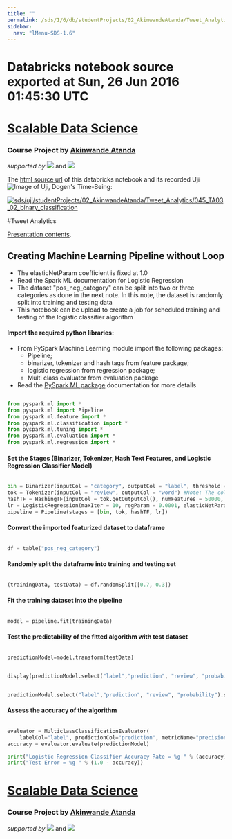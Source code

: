 ```yaml
---
title: ""
permalink: /sds/1/6/db/studentProjects/02_AkinwandeAtanda/Tweet_Analytics/045_TA03_02_binary_classification/
sidebar:
  nav: "lMenu-SDS-1.6"
---
```


# Databricks notebook source exported at Sun, 26 Jun 2016 01:45:30 UTC


# [Scalable Data Science](http://www.math.canterbury.ac.nz/~r.sainudiin/courses/ScalableDataScience/)


### Course Project by [Akinwande Atanda](https://nz.linkedin.com/in/akinwande-atanda)

*supported by* [![](https://raw.githubusercontent.com/raazesh-sainudiin/scalable-data-science/master/images/databricks_logoTM_200px.png)](https://databricks.com/)
and 
[![](https://raw.githubusercontent.com/raazesh-sainudiin/scalable-data-science/master/images/AWS_logoTM_200px.png)](https://www.awseducate.com/microsite/CommunitiesEngageHome)





The [html source url](https://raw.githubusercontent.com/raazesh-sainudiin/scalable-data-science/master/db/studentProjects/02_AkinwandeAtanda/Tweet_Analytics/045_TA03_02_binary_classification.html) of this databricks notebook and its recorded Uji ![Image of Uji, Dogen's Time-Being](https://raw.githubusercontent.com/raazesh-sainudiin/scalable-data-science/master/images/UjiTimeBeingDogen.png "uji"):

[![sds/uji/studentProjects/02_AkinwandeAtanda/Tweet_Analytics/045_TA03_02_binary_classification](http://img.youtube.com/vi/zJirlHAV6YU/0.jpg)](https://www.youtube.com/v/zJirlHAV6YU?rel=0&autoplay=1&modestbranding=1&start=0&end=1611)





#Tweet Analytics

[Presentation contents](https://github.com/aaa121/Spark-Tweet-Streaming-Presentation-May-2016).





## Creating Machine Learning Pipeline without Loop

* The elasticNetParam coefficient is fixed at 1.0
* Read the Spark ML documentation for Logistic Regression
* The dataset "pos_neg_category" can be split into two or three categories as done in the next note. In this note, the dataset is randomly split into training and testing data
* This notebook can be upload to create a job for scheduled training and testing of the logistic classifier algorithm





#### Import the required python libraries:
* From PySpark Machine Learning module import the following packages:
  * Pipeline; 
  * binarizer, tokenizer and hash tags from feature package; 
  * logistic regression from regression package;
  * Multi class evaluator from evaluation package
* Read the [PySpark ML package](http://spark.apache.org/docs/latest/ml-classification-regression.html#logistic-regression) documentation for more details


```python

from pyspark.ml import *
from pyspark.ml import Pipeline
from pyspark.ml.feature import *
from pyspark.ml.classification import *
from pyspark.ml.tuning import *
from pyspark.ml.evaluation import *
from pyspark.ml.regression import *

```



#### Set the Stages (Binarizer, Tokenizer, Hash Text Features, and Logistic Regression Classifier Model)


```python

bin = Binarizer(inputCol = "category", outputCol = "label", threshold = 0.5) # Positive reviews > 0.5 threshold
tok = Tokenizer(inputCol = "review", outputCol = "word") #Note: The column "words" in the original table can also contain sentences that can be tokenized
hashTF = HashingTF(inputCol = tok.getOutputCol(), numFeatures = 50000, outputCol = "features")
lr = LogisticRegression(maxIter = 10, regParam = 0.0001, elasticNetParam = 1.0)
pipeline = Pipeline(stages = [bin, tok, hashTF, lr])

```



#### Convert the imported featurized dataset to dataframe


```python

df = table("pos_neg_category")

```



#### Randomly split the dataframe into training and testing set


```python

(trainingData, testData) = df.randomSplit([0.7, 0.3])

```



#### Fit the training dataset into the pipeline


```python

model = pipeline.fit(trainingData)

```



#### Test the predictability of the fitted algorithm with test dataset


```python

predictionModel=model.transform(testData)

```
```python

display(predictionModel.select("label","prediction", "review", "probability")) # Prob of being 0 (negative) against 1 (positive)

```
```python

predictionModel.select("label","prediction", "review", "probability").show(10) # Prob of being 0 (negative) against 1 (positive)

```



#### Assess the accuracy of the algorithm 


```python

evaluator = MulticlassClassificationEvaluator(
    labelCol="label", predictionCol="prediction", metricName="precision")
accuracy = evaluator.evaluate(predictionModel)

print("Logistic Regression Classifier Accuracy Rate = %g " % (accuracy))
print("Test Error = %g " % (1.0 - accuracy))


```




# [Scalable Data Science](http://www.math.canterbury.ac.nz/~r.sainudiin/courses/ScalableDataScience/)


### Course Project by [Akinwande Atanda](https://nz.linkedin.com/in/akinwande-atanda)

*supported by* [![](https://raw.githubusercontent.com/raazesh-sainudiin/scalable-data-science/master/images/databricks_logoTM_200px.png)](https://databricks.com/)
and 
[![](https://raw.githubusercontent.com/raazesh-sainudiin/scalable-data-science/master/images/AWS_logoTM_200px.png)](https://www.awseducate.com/microsite/CommunitiesEngageHome)
